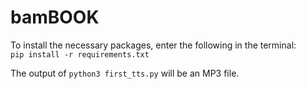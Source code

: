 # bamBOOK

To install the necessary packages, enter the following in the terminal:   
`pip install -r requirements.txt`

The output of `python3 first_tts.py` will be an MP3 file.
